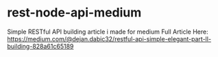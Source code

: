 # rest-node-api-medium
Simple RESTful API building article i made for medium
Full Article Here: https://medium.com/@dejan.dabic32/restful-api-simple-elegant-part-ll-building-828a61c65189
